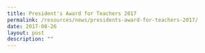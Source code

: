 ```yaml
---
title: President's Award for Teachers 2017
permalink: /resources/news/presidents-award-for-teachers-2017/
date: 2017-08-26
layout: post
description: ""
---
```

